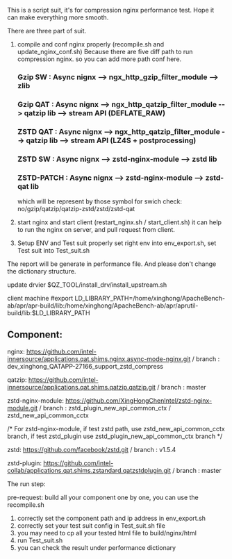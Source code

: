 This is a script suit, it's for compression nginx performance test.
Hope it can make everything more smooth.

There are three part of suit.
1.  compile and conf nginx properly (recompile.sh and update_nginx_conf.sh)
    Because there are five diff path to run compression nginx. so you can add more path conf here.
    ### Gzip SW       : Async nignx  -->  ngx_http_gzip_filter_module --> zlib
    ### Gzip QAT      : Async nignx  -->  ngx_http_qatzip_filter_module --> qatzip lib --> stream API (DEFLATE_RAW)
    ### ZSTD QAT    : Async nignx  -->  ngx_http_qatzip_filter_module --> qatzip lib --> stream API (LZ4S + postprocessing)
    ### ZSTD SW      : Async nignx  -->  zstd-nginx-module --> zstd lib
    ### ZSTD-PATCH    : Async nignx  -->  zstd-nginx-module --> zstd-qat lib
    which will be represent by those symbol for swich check:
    no/gzip/qatzip/qatzip-zstd/zstd/zstd-qat

2.  start nginx and start client (restart_nginx.sh / start_client.sh)
    it can help to run the nginx on server, and pull request from client.

3.  Setup ENV and Test suit properly
    set right env into env_export.sh, set Test suit into Test_suit.sh

The report will be generate in performance file.
And please don't change the dictionary structure.

update drvier
$QZ_TOOL/install_drv/install_upstream.sh

client machine
#export LD_LIBRARY_PATH=/home/xinghong/ApacheBench-ab/apr/apr-build/lib:/home/xinghong/ApacheBench-ab/apr/aprutil-build/lib:$LD_LIBRARY_PATH

## Component:

nginx: https://github.com/intel-innersource/applications.qat.shims.nginx.async-mode-nginx.git / branch : dev_xinghong_QATAPP-27166_support_zstd_compress

qatzip: https://github.com/intel-innersource/applications.qat.shims.qatzip.qatzip.git / branch : master

zstd-nginx-module: https://github.com/XingHongChenIntel/zstd-nginx-module.git /
branch : zstd_plugin_new_api_common_ctx / zstd_new_api_common_cctx

/* For zstd-nginx-module, if test zstd path, use zstd_new_api_common_cctx branch, if test zstd_plugin use zstd_plugin_new_api_common_ctx branch
*/

zstd: https://github.com/facebook/zstd.git / branch : v1.5.4

zstd-plugin: https://github.com/intel-collab/applications.qat.shims.zstandard.qatzstdplugin.git / branch : master

The run step:

pre-request:
build all your component one by one, you can use the recompile.sh

1. correctly set the component path and ip address in env_export.sh
2. correctly set your test suit config in Test_suit.sh file
3. you may need to cp all your tested html file to build/nginx/html
4. run Test_suit.sh
5. you can check the result under performance dictionary